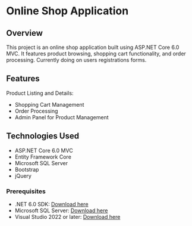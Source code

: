 # Online Shop Application

## Overview
This project is an online shop application built using ASP.NET Core 6.0 MVC. It features product browsing, shopping cart functionality, and order processing. Currently doing on users registrations forms.

## Features
 Product Listing and Details:
- Shopping Cart Management
- Order Processing
- Admin Panel for Product Management

## Technologies Used
- ASP.NET Core 6.0 MVC
- Entity Framework Core
- Microsoft SQL Server
- Bootstrap
- jQuery


### Prerequisites
- .NET 6.0 SDK: [Download here](https://dotnet.microsoft.com/download/dotnet/6.0)
- Microsoft SQL Server: [Download here](https://www.microsoft.com/en-us/sql-server/sql-server-downloads)
- Visual Studio 2022 or later: [Download here](https://visualstudio.microsoft.com/vs/)
